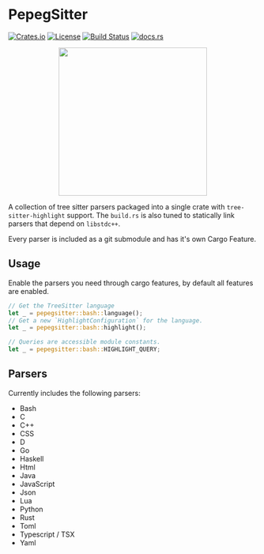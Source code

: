 PepegSitter
===========

[![Crates.io][crates-badge]][crates-url]
[![License][mit-badge]][mit-url]
[![Build Status][actions-badge]][actions-url]
[![docs.rs][docsrs-badge]][docsrs-url]

[crates-badge]: https://img.shields.io/crates/v/pepegsitter.svg
[crates-url]: https://crates.io/crates/pepegsitter
[mit-badge]: https://img.shields.io/badge/license-MIT-blue.svg
[mit-url]: https://github.com/dav1dde/pepegsitter/blob/master/LICENSE
[actions-badge]: https://github.com/Dav1dde/pepegsitter/workflows/CI/badge.svg
[actions-url]: https://github.com/Dav1dde/pepegsitter/actions?query=workflow%3ACI+branch%3Amaster
[docsrs-badge]: https://img.shields.io/docsrs/pepegsitter
[docsrs-url]: https://docs.rs/pepegsitter


<p align="center">
    <img width="auto" height="300px" src="https://user-images.githubusercontent.com/255721/198038819-bb22cd9d-f8d3-4d71-84ac-5d4f86b8b4e8.png" />
</p>

A collection of tree sitter parsers packaged into a single crate with `tree-sitter-highlight` support.
The `build.rs` is also tuned to statically link parsers that depend on `libstdc++`.

Every parser is included as a git submodule and has it's own Cargo Feature.

## Usage

Enable the parsers you need through cargo features, by default all features are enabled.

```rust
// Get the TreeSitter language
let _ = pepegsitter::bash::language();
// Get a new `HighlightConfiguration` for the language.
let _ = pepegsitter::bash::highlight();

// Queries are accessible module constants.
let _ = pepegsitter::bash::HIGHLIGHT_QUERY;
```

## Parsers

Currently includes the following parsers:

* Bash
* C
* C++
* CSS
* D
* Go
* Haskell
* Html
* Java
* JavaScript
* Json
* Lua
* Python
* Rust
* Toml
* Typescript / TSX
* Yaml
